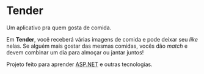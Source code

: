 Tender
======
Um aplicativo pra quem gosta de comida.

Em **Tender**, você receberá várias imagens de comida e pode deixar seu *like*
nelas. Se alguém mais gostar das mesmas comidas, vocês dão *match* e devem
combinar um dia para almoçar ou jantar juntos!

Projeto feito para aprender [ASP.NET](https://www.asp.net/) e outras
tecnologias.
